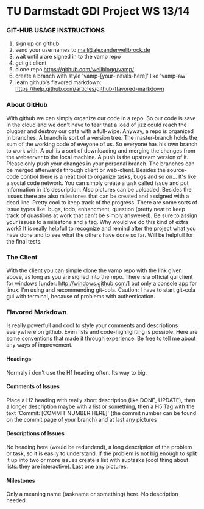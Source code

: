 TU Darmstadt GDI Project WS 13/14
=================================

### GIT-HUB USAGE INSTRUCTIONS
1. sign up on github
2. send your usernames to mail@alexanderwellbrock.de
3. wait until u are signed in to the vamp repo
2. get git client
3. clone repo https://github.com/wellblogg/vamp/
4. create a branch with style 'vamp-[your-initials-here]' like 'vamp-aw'
5. learn github's flavored markdown: https://help.github.com/articles/github-flavored-markdown

### About GitHub
With github we can simply organize our code in a repo. So our code is save in the cloud and we don't have to fear that a load of jizz could reach the plugbar and destroy our data with a full-wipe.
Anyway, a repo is organized in branches. A branch is sort of a version tree. The master-branch holds the sum of the working code of eveyone of us. So everyone has his own branch to work with.
A pull is a sort of downloading and merging the changes from the webserver to the local machine. A push is the upstream version of it. Please only push your changes in your personal branch. The branches can be merged afterwards through client or web-client.
Besides the source-code control there is a neat tool to organize tasks, bugs and so on... It's like a social code network. You can simply create a task called issue and put information in it's description. Also pictures can be uploaded. Besides the issues there are also milestones that can be created and assigned with a dead line. Pretty cool to keep track of the progress.
There are some sorts of issue types like: bugs, todo, enhancment, question (pretty neat to keep track of quastions at work that can't be simply answered). Be sure to assign your issues to a milestone and a tag.
Why would we do this kind of extra work? It is really helpfull to recognize and remind after the project what you have done and to see what the others have done so far. Will be helpfull for the final tests.

### The Client
With the client you can simple clone the vamp repo with the link given above, as long as you are signed into the repo.
There is a official gui client for windows [under: http://windows.github.com/] but only a console app for linux. I'm using and recommending git-cola. Caution: I have to start git-cola gui with terminal, because of problems with authentication.

### Flavored Markdown
Is really powerfull and cool to style your comments and descriptions everywhere on github. Even lists and code-highlighting is possible. Here are some conventions that made it through experience. Be free to tell me about any ways of improvement.
#### Headings
Normaly i don't use the H1 heading often. Its way to big.

#### Comments of Issues
Place a H2 heading with really short description (like DONE, UPDATE), then a longer description maybe with a list or something, then a H5 Tag with the text 'Commit: [COMMIT NUMBER HERE]' (the commit number can be found on the commit page of your branch) and at last any pictures

#### Descriptions of Issues
No heading here (would be redundend), a long description of the problem or task, so it is easily to understand. If the problem is not big enough to split it up into two or more issues create a list with suptasks (cool thing about lists: they are interactive). Last one any pictures.

#### Milestones
Only a meaning name (taskname or something) here. No description needed.
